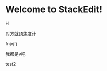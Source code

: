 
# Welcome to StackEdit!

H


对方就顶焦度计

fnjvjfj

我都是v吧


test2
<!--stackedit_data:
eyJoaXN0b3J5IjpbLTgxOTk2NjY4MywxOTQ1MTQ0NzM1LDU1Nz
Y1ODUyNywtNTIzMDE4MDg3LC03MTUyNTE5OTAsLTExNTI0NDg2
NzQsLTEzMTMzODE3MzQsMzU0NDI0ODE2LC05MjU3NzA3NTgsLT
E1NjUwMDgwMjgsLTMwNTM0NTIyOSwtMTM5OTg0MDQ3Ml19
-->